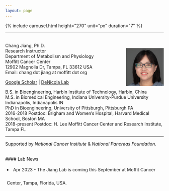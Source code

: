 ```yaml
---
layout: page
---
```


{% include carousel.html height="270" unit="px" duration="7" %}
<br>

---

<!-- {% include JB/setup %} -->

<br>
Chang Jiang, Ph.D. <br>
<img style="float: right;width:120px;height:120px;" 
src="/assets/themes/twitter/bootstrap/img/cj_s.jpg"> 
Research Instructor<br>
Department of Metabolism and Physiology <br>
Moffitt Cancer Center <br>
12902 Magnolia Dr, Tampa, FL 33612 USA <br>
Email: chang dot jiang at moffitt dot org

[Google
Scholar](https://scholar.google.com/citations?user=yV9xcBwAAAAJ&hl=en)
| [DeNicola Lab](https://labpages2.moffitt.org/denicola/people/)


B.S. in Bioengineering, Harbin Institute of Technology, Harbin, China <br>
M.S. in Biomedical Engineering, Indiana University-Purdue University
Indianapolis, Indianapolis IN <br>
PhD in Bioengineering, University of Pittsburgh, Pittsburgh PA <br>
2016-2018    Postdoc:  Brigham and Women’s Hospital, Harvard Medical
School, Boston MA <br>
2018-present Postdoc: H. Lee Moffitt Cancer Center and Research Institute, Tampa FL

---
Supported by *National Cancer Institute* & *National Pancreas Foundation*.

<br>
#### Lab News

<div
style="height:240px;line-height:3em;overflow:scroll;padding:5px;"> 

<li>Apr 2023 - The Jiang Lab is coming this September at Moffit Cancer Center,
Tampa, Florida, USA.</li>

</div>

<br>

